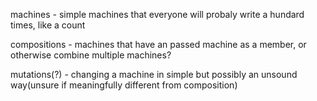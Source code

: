 machines - simple machines that everyone will probaly write a hundard times, like a count

compositions - machines that have an passed machine as a member, or otherwise combine multiple machines?

mutations(?) - changing a machine in simple but possibly an unsound way(unsure if meaningfully different from composition)